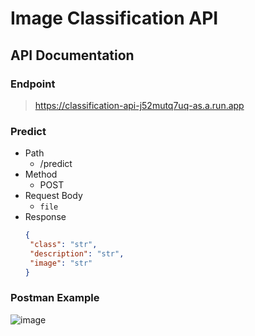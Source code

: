 # Image Classification API
## API Documentation
### Endpoint
> https://classification-api-j52mutq7uq-as.a.run.app
### Predict
- Path
  + /predict
- Method
  + POST
- Request Body
  + `file`
- Response
  ```json
  {
   "class": "str",
   "description": "str",
   "image": "str"
  }
  ```
### Postman Example
![image](https://github.com/ornaman-dev/Bangkit-CloudComputing/assets/73805258/974e7ae4-1dd9-4343-ad60-88636343c654)
